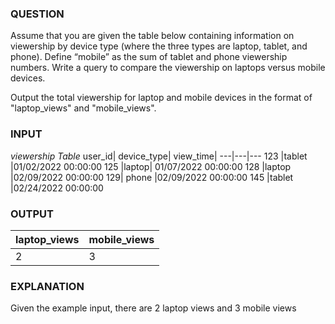 ### QUESTION
Assume that you are given the table below containing information on viewership by device type (where the three types are laptop, tablet, and phone). Define “mobile” as the sum of tablet and phone viewership numbers. Write a query to compare the viewership on laptops versus mobile devices.

Output the total viewership for laptop and mobile devices in the format of "laptop_views" and "mobile_views".

### INPUT
*viewership Table*
user_id|	device_type|	view_time|
---|---|---
123	|tablet	|01/02/2022 00:00:00
125	|laptop|	01/07/2022 00:00:00
128	|laptop	|02/09/2022 00:00:00
129|	phone	|02/09/2022 00:00:00
145	|tablet	|02/24/2022 00:00:00

### OUTPUT

laptop_views|	mobile_views
---|---
2|	3

### EXPLANATION

Given the example input, there are 2 laptop views and 3 mobile views
